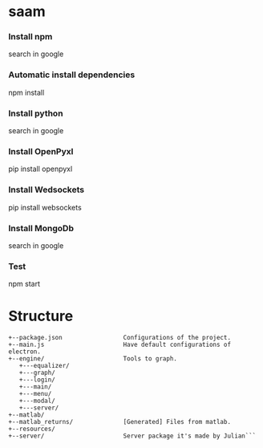 # saam

### Install npm
search in google

### Automatic install dependencies
npm install

### Install python
search in google

### Install OpenPyxl
pip install openpyxl
### Install Wedsockets
pip install websockets

### Install MongoDb
search in google

### Test
npm start

# Structure

```Saam/ <br>
+--package.json                 Configurations of the project.
+--main.js                      Have default configurations of electron.
+--engine/                      Tools to graph.
   +---equalizer/               
   +---graph/
   +---login/
   +---main/
   +---menu/
   +---modal/
   +---server/
+--matlab/
+--matlab_returns/              [Generated] Files from matlab.
+--resources/
+--server/                      Server package it's made by Julian```